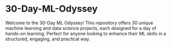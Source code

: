 # 30-Day-ML-Odyssey
Welcome to the 30-Day ML Odyssey! This repository offers 30 unique machine learning and data science projects, each designed for a day of hands-on learning. Perfect for anyone looking to enhance their ML skills in a structured, engaging, and practical way.
